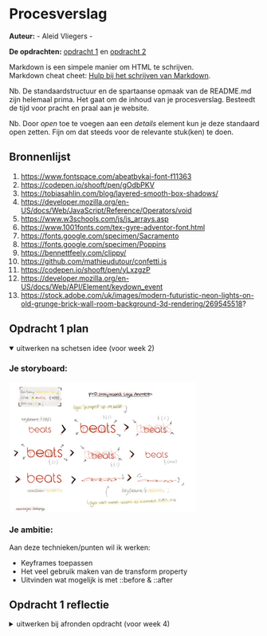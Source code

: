 # Procesverslag
**Auteur:** - Aleid Vliegers -

**De opdrachten:** [opdracht 1](opdracht1/index.html) en [opdracht 2](opdracht2/index.html)


Markdown is een simpele manier om HTML te schrijven.  
Markdown cheat cheet: [Hulp bij het schrijven van Markdown](https://github.com/adam-p/markdown-here/wiki/Markdown-Cheatsheet).

Nb. De standaardstructuur en de spartaanse opmaak van de README.md zijn helemaal prima. Het gaat om de inhoud van je procesverslag. Besteedt de tijd voor pracht en praal aan je website.

Nb. Door *open* toe te voegen aan een *details* element kun je deze standaard open zetten. Fijn om dat steeds voor de relevante stuk(ken) te doen.



## Bronnenlijst
  1. https://www.fontspace.com/abeatbykai-font-f11363
  2. https://codepen.io/shooft/pen/gOdbPKV
  3. https://tobiasahlin.com/blog/layered-smooth-box-shadows/
  4. https://developer.mozilla.org/en-US/docs/Web/JavaScript/Reference/Operators/void
  5. https://www.w3schools.com/js/js_arrays.asp
  6. https://www.1001fonts.com/tex-gyre-adventor-font.html
  7. https://fonts.google.com/specimen/Sacramento
  8. https://fonts.google.com/specimen/Poppins
  9. https://bennettfeely.com/clippy/
  10. https://github.com/mathieudutour/confetti.js
  11. https://codepen.io/shooft/pen/yLxzgzP
  12. https://developer.mozilla.org/en-US/docs/Web/API/Element/keydown_event
  13. https://stock.adobe.com/uk/images/modern-futuristic-neon-lights-on-old-grunge-brick-wall-room-background-3d-rendering/269545518?




## Opdracht 1 plan

<details open>
  <summary>uitwerken na schetsen idee (voor week 2)</summary>


  ### Je storyboard:
  <img src="readme-images/plan_opdr_1.png" width="375px" alt="storyboard voor opdracht 1">


  ### Je ambitie: 
  Aan deze technieken/punten wil ik werken:
  - Keyframes toepassen
  - Het veel gebruik maken van de transform property
  - Uitvinden wat mogelijk is met ::before & ::after
 
</details>



## Opdracht 1 reflectie

<details>
  <summary>uitwerken bij afronden opdracht (voor week 4)</summary>


  ### Je uitkomst - karakteristiek screenshot(s):
  <img src="readme-images/light_mode_na_feedback.png" width="375px" alt="uitomst opdracht 1">
  <img src="readme-images/dark_mode_na_feedback.png" width="375px" alt="uitomst opdracht 1">


  ### Dit ging goed/Heb ik geleerd: 
  Korte omschrijving met plaatje(s)

  > het pulserende effect dat ik aan mijn logo heb willen geven met @keyframes is gemakkelijk gegaan.
  > het is me gelukt om de tekst te laten omvallen met @keyframes.
  > ik heb geleerd hoe je door het kleurenwiel gaat en een element meerdere kleuren geeft dmv van een filter.
  > ik heb geleerd hoe je op de meest correcte manier (voor deze opdracht) een font importeerd.
  > ik heb geleerd dat je met ::after & ::before elementen achter en voor een ander element kunt zetten en hoe je dit kunt stylen.
  > de theorie van de lessen begrijpen ging goed.

  <img src="readme-images/result_pump_1.png" width="375px" alt="top">
  <img src="readme-images/result_pump_2.png" width="375px" alt="top">
  <img src="readme-images/result_pump_3.png" width="375px" alt="top">
  <img src="readme-images/result_pump_4.png" width="375px" alt="top">
  <img src="readme-images/result_falls_1.png" width="375px" alt="top">
  <img src="readme-images/result_falls_2.png" width="375px" alt="top">


  ### Dit was lastig/Is niet gelukt:
  Korte omschrijving met plaatje(s)

  > ik heb op meerdere manieren geprobeerd om een pulserende lijn als ::after neer te zetten.
  > o.a. door een background-image met een gradient, door een text decoration: underline wavy en transparante text en door het stijlen van een svg in de content maar geen een manier hiervan is mij gelukt.
  > ik heb geprobeerd audio te importeren dat pas afspeelt wanneer er over heen wordt gehoverd, dit is niet gelukt.

  Na feedback:
  > deze lijn veranderd in twee balletjes die op de beat omhoog en omlaag vallen.


## Opdracht 2 plan

<details>
  <summary>uitwerken na schetsen idee (voor week 5)</summary>


  ### Je ontwerp:
  <img src="readme-images/plan_opdr_2.png" width="375px" alt="ontwerp opdracht 2">


  ### Je ambitie: 
  Aan deze technieken/punten wil ik werken:
  - Javascript in geheel
  - De pagina toegankelijk maken met toetsenbord bediening
  - Media queries voor responsiveness
  - Speech API
  - JS transities

</details>



## Opdracht 2 test

<details>
  <summary>uitwerken na testen (week 7)</summary>


  ### Bevinding 1:
  Omschrijving van wat er nog niet orde was (tekst en afbeeding(en)).

> De gebruiker kon de getrokken bingo ballen niet terug vinden. Dit is niet heel erg gebruiksvriendelijk.

  #### oplossing:
  Beschrijving hoe je het hebt hebt opgelost of als het niet gelukt is hoe je het zou oplossen (tekst en afbeeding(en)).

> Een lijst met getrokken bingo ballen gemaakt d.m.v. JS
  <img src="readme-images/test_resultaat_1.png" width="375px" alt="uitomst opdracht 2">


  ### Bevinding 2:
  Omschrijving van wat er nog niet orde was (tekst en afbeeding(en)).

  > De radiobutton options waren niet gebruiksvriendlijk omdat ze met de screenreader niet konden worden gelezen.

  #### oplossing:
  Beschrijving hoe je het hebt hebt opgelost of als het niet gelukt is hoe je het zou oplossen (tekst en afbeeding(en)).

> Aria labels toegevoegd in de HTML
  <img src="readme-images/test_resultaat_2.png" width="375px" alt="uitomst opdracht 2">


  ### Bevinding 3:
  Omschrijving van wat er nog niet orde was (tekst en afbeeding(en)).

> De website was niet gebruiksvriendelijk omdat deze niet geheel responsive was.

  #### oplossing:
  Beschrijving hoe je het hebt hebt opgelost of als het niet gelukt is hoe je het zou oplossen (tekst en afbeeding(en)).

> Responsive gemaakt door de variabelen:
    --white-space: clamp(.5em, 3vmin, 2em);
    en gebruik te maken van de @media only screen and (max-width: 600px)
  <img src="readme-images/test_resultaat_4.png" width="375px" alt="uitomst opdracht 2">
  <img src="readme-images/test_resultaat_3.png" width="375px" alt="uitomst opdracht 2">

</details>



## Opdracht 2 reflectie

<details>
  <summary>uitwerken bij afronden opdracht (voor week 8)</summary>

  ### Je uitkomst - karakteristiek screenshot(s):
  <img src="readme-images/bingo.png" width="375px" alt="uitomst opdracht 2">


  ### Dit ging goed/Heb ik geleerd: 
  Korte omschrijving met plaatje(s)

  > bingo kaart gemaakt
  > speach api
  > confetti
  > lijst met getrokken bingo ballen
  > rol in & out animaties

  <img src="readme-images/bingo_gelukt_2.png" width="375px" alt="uitomst opdracht 2">


  ### Dit was lastig/Is niet gelukt:
  Korte omschrijving met plaatje(s)

  > Het fiche met een animatie op het scherm laten vallen

  <img src="readme-images/bingo_niet_gelukt_2.png" width="375px" alt="uitomst opdracht 2">

</details>
